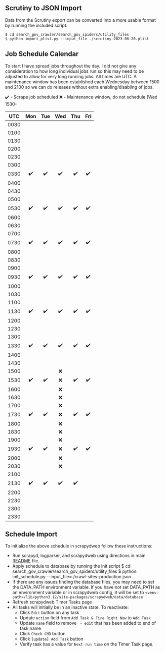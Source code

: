 ## Scrutiny to JSON Import

Data from the Scrutiny export can be converted into a more usable format by running the included script:

    $ cd search_gov_crawler/search_gov_spiders/utility_files
    $ python import_plist.py --input_file ./scrutiny-2023-06-20.plist


## Job Schedule Calendar
To start I have spread jobs throughout the day.  I did not give any consideration to how long individual jobs run so this may need to be adjusted to allow for very long running jobs.  All times are UTC.  A maintenance window has been established each Wednesday between 1500 and 2100 so we can do releases without extra enabling/disabling of jobs.

:heavy_check_mark: - Scrape job scheduled
:x:  - Maintenance window, do not schedule (Wed 1530-

UTC | 	Mon	|	Tue	|	Wed	|	Thu	|	Fri	|
| :---: | :---: | :---: | :---: | :---: | :---: |
|0030	|		|		|		|		|		|
|0100	|		|		|		|		|		|
|0130	|		|		|		|		|		|
|0200	|		|		|		|		|		|
|0230	|		|		|		|		|		|
|0300	|		|		|		|		|		|
|0330	|   :heavy_check_mark:   |   :heavy_check_mark:   |   :heavy_check_mark:   |   :heavy_check_mark:   |   :heavy_check_mark:   |
|0400	|		|		|		|		|		|
|0430	|		|		|		|		|		|
|0500	|		|		|		|		|		|
|0530	|   :heavy_check_mark:   |   :heavy_check_mark:   |   :heavy_check_mark:   |   :heavy_check_mark:   |   :heavy_check_mark:   |
|0600	|		|		|		|		|		|
|0630	|		|		|		|		|		|
|0700	|		|		|		|		|		|
|0730	|   :heavy_check_mark:   |   :heavy_check_mark:   |   :heavy_check_mark:   |   :heavy_check_mark:   |   :heavy_check_mark:   |
|0800	|		|		|		|		|		|
|0830	|		|		|		|		|		|
|0900	|		|		|		|		|		|
|0930	|   :heavy_check_mark:   |   :heavy_check_mark:   |   :heavy_check_mark:   |   :heavy_check_mark:   |   :heavy_check_mark:   |
|1000	|		|		|		|		|		|
|1030	|		|		|		|		|		|
|1100	|		|		|		|		|		|
|1130	|   :heavy_check_mark:   |   :heavy_check_mark:   |   :heavy_check_mark:   |   :heavy_check_mark:   |   :heavy_check_mark:   |
|1200	|		|		|		|		|		|
|1230	|		|		|		|		|		|
|1300	|		|		|		|		|		|
|1330	|   :heavy_check_mark:   |   :heavy_check_mark:   |   :heavy_check_mark:   |   :heavy_check_mark:   |   :heavy_check_mark:   |
|1400	|		|		|		|		|		|
|1430	|		|		|		|		|		|
|1500	|		|		|	:x:	|		|		|
|1530	|   :heavy_check_mark:   |   :heavy_check_mark:   |	:x:	|   :heavy_check_mark:   |   :heavy_check_mark:   |
|1600	|		|		|	:x:	|		|		|
|1630	|		|		|	:x:	|		|		|
|1700	|		|		|	:x:	|		|		|
|1730	|   :heavy_check_mark:   |   :heavy_check_mark:   |	:x:	|   :heavy_check_mark:   |   :heavy_check_mark:   |
|1800	|		|		|	:x:	|		|		|
|1830	|		|		|	:x:	|		|		|
|1900	|		|		|	:x:	|		|		|
|1930	|   :heavy_check_mark:   |   :heavy_check_mark:   |	:x:	|   :heavy_check_mark:   |   :heavy_check_mark:   |
|2000	|		|		|	:x:	|		|		|
|2030	|		|		|	:x:	|		|		|
|2100	|		|		|		|		|		|
|2130	|   :heavy_check_mark:   |   :heavy_check_mark:   |   :heavy_check_mark:   |   :heavy_check_mark:   |		|
|2200	|		|		|		|		|		|
|2230	|		|		|		|		|		|
|2300	|		|		|		|		|		|
|2330	|		|		|		|		|		|

## Schedule Import
To initialize the above schedule in scrapydweb follow these instructions:
* Run scrapyd, logparser, and scrapydweb using directions in main [README](/README.md#running-scrapydweb-ui) file.
* Apply schedule to database by running the init script
        $ cd search_gov_crawler/search_gov_spiders/utility_files
        $ python init_schedule.py --input_file=./crawl-sites-production.json
* If there are any issues finding the database files, you may need to set the DATA_PATH environment variable.  If you have not set DATA_PATH as an environment variable or in scrapydweb config, it will be set to `<venv-path>/lib/python3.12/site-packages/scrapydweb/data/database`
* Refresh scrapydweb Timer Tasks page
* All tasks will initially be in an inactive state.  To reactivate:
  * Click `Edit` button on any task
  * Update `action` field from `Add Task & Fire Right Now` to `Add Task`
  * Update `name` field to remove ` - edit` that has been added to end of task name
  * Click `Check CMD` button
  * Click `[update] Add Task` button
  * Verify task has a value for `Next run time` on the Timer Task page.
